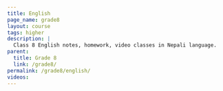 ```yaml
---
title: English
page_name: grade8
layout: course
tags: higher
description: |
  Class 8 English notes, homework, video classes in Nepali language.
parent:
  title: Grade 8
  link: /grade8/
permalink: /grade8/english/
videos:
---
```

